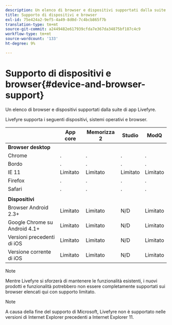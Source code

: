 ```yaml
---
description: Un elenco di browser e dispositivi supportati dalla suite di app Livefyre.
title: Supporto di dispositivi e browser
exl-id: 75e424a2-9ef5-4a49-8d0d-7c4bcb865f7b
translation-type: tm+mt
source-git-commit: a2449482e617939cfda7e367da34875bf187c4c9
workflow-type: tm+mt
source-wordcount: '133'
ht-degree: 9%

---
```


# Supporto di dispositivi e browser{#device-and-browser-support}

Un elenco di browser e dispositivi supportati dalla suite di app Livefyre.

Livefyre supporta i seguenti dispositivi, sistemi operativi e browser.

|  | App core | Memorizza 2 | Studio | ModQ |
|---|---|---|---|---|
| **Browser desktop** |  |  |  |  |
| Chrome | . | . | . | . |
| Bordo | . | . | . | . |
| IE 11 | Limitato | Limitato | Limitato | Limitato |
| Firefox | . | . | . | . |
| Safari | . | . | . | . |
|  |  |  |  |  |
| **Dispositivi** |  |  |  |  |
| Browser Android 2.3+ | Limitato | Limitato | N/D | Limitato |
| Google Chrome su Android 4.1+ | Limitato | Limitato | N/D | Limitato |
| Versioni precedenti di iOS | Limitato | Limitato | N/D | Limitato |
| Versione corrente di iOS | Limitato | Limitato | N/D | Limitato |

>[!NOTE]
>
>Mentre Livefyre si sforzerà di mantenere le funzionalità esistenti, i nuovi prodotti e funzionalità potrebbero non essere completamente supportati sui browser elencati qui con supporto limitato.

>[!NOTE]
>
>A causa della fine del supporto di Microsoft, Livefyre non è supportato nelle versioni di Internet Explorer precedenti a Internet Explorer 11.
